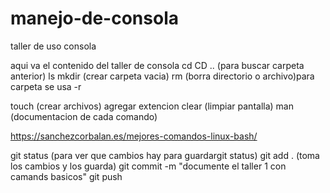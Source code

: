 # manejo-de-consola
taller de uso consola

aqui va el contenido del taller de consola
cd 
CD .. (para buscar carpeta anterior)
ls
mkdir (crear carpeta vacia)
rm (borra directorio o archivo)para carpeta se usa -r

touch  (crear archivos) agregar extencion
clear  (limpiar pantalla)
man (documentacion de cada comando)

https://sanchezcorbalan.es/mejores-comandos-linux-bash/

git status (para ver que cambios hay para guardargit status)
git add .  (toma los cambios y los guarda)
git commit -m "documente el taller 1 con camands basicos"
git push  